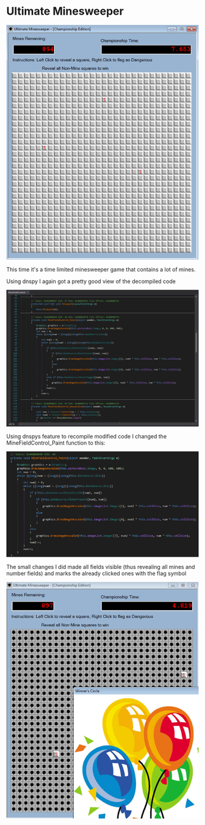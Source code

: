 # Ultimate Minesweeper

![](img/challenge2_1.PNG)

This time it's a time limited minesweeper game that contains a lot of mines.

Using dnspy I again got a pretty good view of the decompiled code

![](img/challenge2_2.PNG)

Using dnspys feature to recompile modified code I changed the MineFieldControl_Paint function to this:

![](img/challenge2_3.PNG)

The small changes I did made all fields visible (thus revealing all mines and number fields) and marks the already clicked ones with the flag symbol

![](img/challenge2_4.PNG)